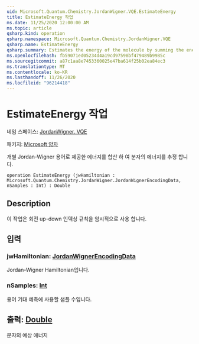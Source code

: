 ```yaml
---
uid: Microsoft.Quantum.Chemistry.JordanWigner.VQE.EstimateEnergy
title: EstimateEnergy 작업
ms.date: 11/25/2020 12:00:00 AM
ms.topic: article
qsharp.kind: operation
qsharp.namespace: Microsoft.Quantum.Chemistry.JordanWigner.VQE
qsharp.name: EstimateEnergy
qsharp.summary: Estimates the energy of the molecule by summing the energy contributed by the individual Jordan-Wigner terms.
ms.openlocfilehash: fb59071ed05234d4a19cd97598bf479489b9985c
ms.sourcegitcommit: a87c1aa8e7453360025e47ba614f25b02ea84ec3
ms.translationtype: MT
ms.contentlocale: ko-KR
ms.lasthandoff: 11/26/2020
ms.locfileid: "96214418"
---
```

# <a name="estimateenergy-operation"></a>EstimateEnergy 작업

네임 스페이스: [JordanWigner. VQE](xref:Microsoft.Quantum.Chemistry.JordanWigner.VQE)

패키지: [Microsoft 양자](https://nuget.org/packages/Microsoft.Quantum.Chemistry)


개별 Jordan-Wigner 용어로 제공한 에너지를 합산 하 여 분자의 에너지를 추정 합니다.

```qsharp
operation EstimateEnergy (jwHamiltonian : Microsoft.Quantum.Chemistry.JordanWigner.JordanWignerEncodingData, nSamples : Int) : Double
```


## <a name="description"></a>Description

이 작업은 회전 up-down 인덱싱 규칙을 암시적으로 사용 합니다.

## <a name="input"></a>입력

### <a name="jwhamiltonian--jordanwignerencodingdata"></a>jwHamiltonian: [JordanWignerEncodingData](xref:Microsoft.Quantum.Chemistry.JordanWigner.JordanWignerEncodingData)

Jordan-Wigner Hamiltonian입니다.


### <a name="nsamples--int"></a>nSamples: [Int](xref:microsoft.quantum.lang-ref.int)

용어 기대 예측에 사용할 샘플 수입니다.



## <a name="output--double"></a>출력: [Double](xref:microsoft.quantum.lang-ref.double)

분자의 예상 에너지